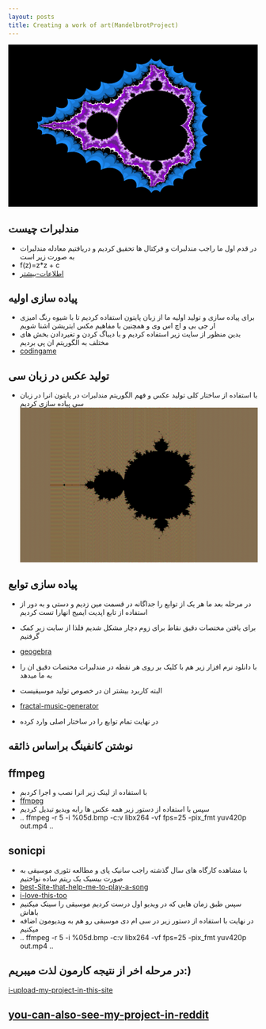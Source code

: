 ```yaml
---
layout: posts
title: Creating a work of art(MandelbrotProject)
---
```

!["picture-of-my-finalProject"](../assets/images/27.jpg)
## مندلبرات چیست
- در قدم اول ما راجب مندلبرات و فرکتال ها تحقیق کردیم و دریافتیم معادله مندلبرات به صورت زیر است
- f(z)=z*z + c
- [اطلاعات-بیشتر](https://en.wikipedia.org/wiki/Mandelbrot_set)
## پیاده سازی اولیه
- برای پیاده سازی و تولید اولیه ما از زبان پایتون استفاده کردیم تا با شیوه رنگ امیزی ار جی بی و اچ اس وی و همچنین با مفاهیم مکس ایتریشن اشنا شویم
- بدین منظور از سایت زیر استفاده کردیم و با دیباگ کردن و تغیردادن بخش های مختلف  به الگوریتم ان پی بردیم 
- [codingame](https://www.codingame.com/playgrounds/2358/how-to-plot-the-mandelbrot-set/mandelbrot-set)
## تولید عکس در زبان سی
- با استفاده از ساختار کلی تولید عکس و فهم الگوریتم مندلبرات در پایتون انرا در زبان سی پیاده سازی کردیم
!["my-first-mandelbrot-in-C"](../assets/images/28.jpg)
## پیاده سازی توابع
- در مرحله بعد ما هر یک از توابع را جداگانه در قسمت مین زدیم و دستی و به دور از استفاده از تابع اپدیت ایمیج انهارا تست کردیم
- برای یافتن مختصات دقیق نقاط برای زوم دچار مشکل شدیم فلذا از سایت زیر کمک گرفتیم
- [geogebra](https://www.geogebra.org/m/mfewjrek)
- با دانلود نرم افزار زیر هم با کلیک بر روی هر نقطه در مندلبرات مختصات دقیق ان را به ما میدهد
- البته کاربرد بیشتر ان در خصوص تولید موسیقیست
- [fractal-music-generator](https://betazeta.itch.io/fractal-music-generator)

- در نهایت تمام توابع را در ساختار اصلی وارد کرده 
## نوشتن کانفینگ براساس ذائقه
## ffmpeg
- با استفاده از لینک زیر انرا نصب و اجرا کردبم
- [ffmpeg](https://www.wikihow.com/Install-FFmpeg-on-Windows)
- سپس با استفاده از دستور زیر همه عکس ها رابه ویدیو تبدیل کردیم
- .. ffmpeg -r 5 -i %05d.bmp -c:v libx264 -vf fps=25 -pix_fmt yuv420p out.mp4 ..
## sonicpi
- با مشاهده کارگاه های سال گذشته راجب سانیک پای و مطالعه تئوری موسیقی به صورت بیسیک یک ریتم ساده نواختیم
- [best-Site-that-help-me-to-play-a-song](https://latouchemusicale.com/en/best-piano-songs-with-easy-chords/)
- [i-love-this-too](https://sonic-pi.mehackit.org/exercises/en/09-keys-chords-and-scales/01-piano.html)
- سپس طبق زمان هایی که در ویدیو اول درست کردیم موسیقی را سینک میکنیم باهاش
- در نهایت با استفاده از دستور زیر در سی ام دی موسیقی رو هم به ویدیومون اضافه میکنیم
- .. ffmpeg -r 5 -i %05d.bmp -c:v libx264 -vf fps=25 -pix_fmt yuv420p out.mp4 ..
## در مرحله اخر از نتیجه کارمون لذت میبریم:)

[i-upload-my-project-in-this-site](https://vimeo.com/792128315)

[you-can-also-see-my-project-in-reddit](https://www.reddit.com/r/generative/comments/10k1wuc/mandelbrot/?utm_source=share&utm_medium=web2x&context=3)
-----------------------------------------------------------------------